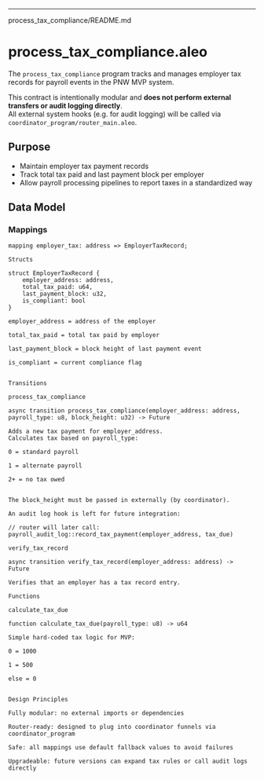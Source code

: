 ---

process_tax_compliance/README.md

# process_tax_compliance.aleo

The `process_tax_compliance` program tracks and manages employer tax records for payroll events in the PNW MVP system.

This contract is intentionally modular and **does not perform external transfers or audit logging directly**.  
All external system hooks (e.g. for audit logging) will be called via `coordinator_program/router_main.aleo`.

## Purpose

- Maintain employer tax payment records
- Track total tax paid and last payment block per employer
- Allow payroll processing pipelines to report taxes in a standardized way

## Data Model

### Mappings

```leo
mapping employer_tax: address => EmployerTaxRecord;

Structs

struct EmployerTaxRecord {
    employer_address: address,
    total_tax_paid: u64,
    last_payment_block: u32,
    is_compliant: bool
}

employer_address = address of the employer

total_tax_paid = total tax paid by employer

last_payment_block = block height of last payment event

is_compliant = current compliance flag


Transitions

process_tax_compliance

async transition process_tax_compliance(employer_address: address, payroll_type: u8, block_height: u32) -> Future

Adds a new tax payment for employer_address.
Calculates tax based on payroll_type:

0 = standard payroll

1 = alternate payroll

2+ = no tax owed


The block_height must be passed in externally (by coordinator).

An audit log hook is left for future integration:

// router will later call: payroll_audit_log::record_tax_payment(employer_address, tax_due)

verify_tax_record

async transition verify_tax_record(employer_address: address) -> Future

Verifies that an employer has a tax record entry.

Functions

calculate_tax_due

function calculate_tax_due(payroll_type: u8) -> u64

Simple hard-coded tax logic for MVP:

0 = 1000

1 = 500

else = 0


Design Principles

Fully modular: no external imports or dependencies

Router-ready: designed to plug into coordinator funnels via coordinator_program

Safe: all mappings use default fallback values to avoid failures

Upgradeable: future versions can expand tax rules or call audit logs directly

